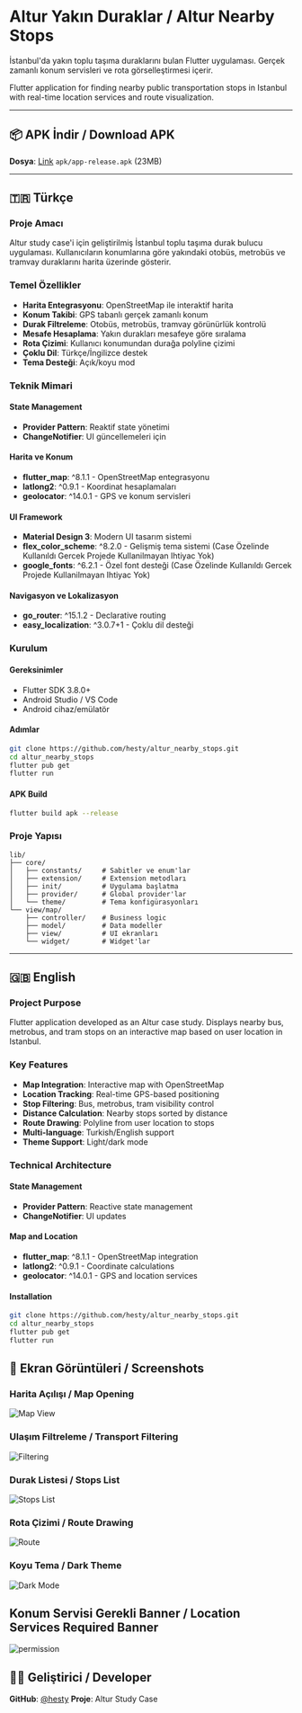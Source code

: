 # Altur Yakın Duraklar / Altur Nearby Stops

İstanbul'da yakın toplu taşıma duraklarını bulan Flutter uygulaması. Gerçek zamanlı konum servisleri ve rota görselleştirmesi içerir.

Flutter application for finding nearby public transportation stops in Istanbul with real-time location services and route visualization.

---

## 📦 APK İndir / Download APK

**Dosya**: [Link](https://github.com/hesty/altur_nearby_stops/raw/refs/heads/main/apk/app-release.apk) `apk/app-release.apk` (23MB)

---

## 🇹🇷 Türkçe

### Proje Amacı
Altur study case'i için geliştirilmiş İstanbul toplu taşıma durak bulucu uygulaması. Kullanıcıların konumlarına göre yakındaki otobüs, metrobüs ve tramvay duraklarını harita üzerinde gösterir.

### Temel Özellikler
- **Harita Entegrasyonu**: OpenStreetMap ile interaktif harita
- **Konum Takibi**: GPS tabanlı gerçek zamanlı konum
- **Durak Filtreleme**: Otobüs, metrobüs, tramvay görünürlük kontrolü
- **Mesafe Hesaplama**: Yakın durakları mesafeye göre sıralama
- **Rota Çizimi**: Kullanıcı konumundan durağa polyline çizimi
- **Çoklu Dil**: Türkçe/İngilizce destek
- **Tema Desteği**: Açık/koyu mod

### Teknik Mimari

#### State Management
- **Provider Pattern**: Reaktif state yönetimi
- **ChangeNotifier**: UI güncellemeleri için

#### Harita ve Konum
- **flutter_map**: ^8.1.1 - OpenStreetMap entegrasyonu
- **latlong2**: ^0.9.1 - Koordinat hesaplamaları
- **geolocator**: ^14.0.1 - GPS ve konum servisleri

#### UI Framework
- **Material Design 3**: Modern UI tasarım sistemi
- **flex_color_scheme**: ^8.2.0 - Gelişmiş tema sistemi (Case Özelinde Kullanıldı Gercek Projede Kullanilmayan Ihtiyac Yok)
- **google_fonts**: ^6.2.1 - Özel font desteği (Case Özelinde Kullanıldı Gercek Projede Kullanilmayan Ihtiyac Yok)

#### Navigasyon ve Lokalizasyon
- **go_router**: ^15.1.2 - Declarative routing
- **easy_localization**: ^3.0.7+1 - Çoklu dil desteği

### Kurulum

#### Gereksinimler
- Flutter SDK 3.8.0+
- Android Studio / VS Code
- Android cihaz/emülatör

#### Adımlar
```bash
git clone https://github.com/hesty/altur_nearby_stops.git
cd altur_nearby_stops
flutter pub get
flutter run
```

#### APK Build
```bash
flutter build apk --release
```

### Proje Yapısı
```
lib/
├── core/
│   ├── constants/     # Sabitler ve enum'lar
│   ├── extension/     # Extension metodları
│   ├── init/          # Uygulama başlatma
│   ├── provider/      # Global provider'lar
│   └── theme/         # Tema konfigürasyonları
└── view/map/
    ├── controller/    # Business logic
    ├── model/         # Data modeller
    ├── view/          # UI ekranları
    └── widget/        # Widget'lar
```


---

## 🇬🇧 English

### Project Purpose
Flutter application developed as an Altur case study. Displays nearby bus, metrobus, and tram stops on an interactive map based on user location in Istanbul.

### Key Features
- **Map Integration**: Interactive map with OpenStreetMap
- **Location Tracking**: Real-time GPS-based positioning
- **Stop Filtering**: Bus, metrobus, tram visibility control
- **Distance Calculation**: Nearby stops sorted by distance
- **Route Drawing**: Polyline from user location to stops
- **Multi-language**: Turkish/English support
- **Theme Support**: Light/dark mode

### Technical Architecture

#### State Management
- **Provider Pattern**: Reactive state management
- **ChangeNotifier**: UI updates

#### Map and Location
- **flutter_map**: ^8.1.1 - OpenStreetMap integration
- **latlong2**: ^0.9.1 - Coordinate calculations
- **geolocator**: ^14.0.1 - GPS and location services

#### Installation
```bash
git clone https://github.com/hesty/altur_nearby_stops.git
cd altur_nearby_stops
flutter pub get
flutter run
```



## 📱 Ekran Görüntüleri / Screenshots

### Harita Açılışı / Map Opening
![Map View](screenshot/screenshot_20250527_005933.png)

### Ulaşım Filtreleme / Transport Filtering
![Filtering](screenshot/screenshot_20250527_010024.png)

### Durak Listesi / Stops List
![Stops List](screenshot/screenshot_20250527_010014.png)

### Rota Çizimi / Route Drawing
![Route](screenshot/screenshot_20250527_005649.png)

### Koyu Tema / Dark Theme
![Dark Mode](screenshot/screenshot_20250527_010137.png)

## Konum Servisi Gerekli Banner / Location Services Required Banner
![permission](screenshot/screenshot_20250527_010137.png)



## 👨‍💻 Geliştirici / Developer

**GitHub**: [@hesty](https://github.com/hesty)
**Proje**: Altur Study Case
